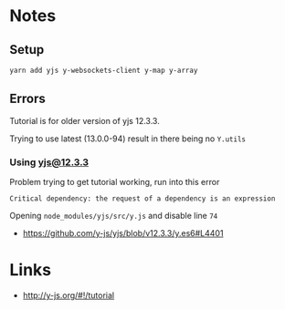 # Notes

## Setup

```sh
yarn add yjs y-websockets-client y-map y-array
```

## Errors

Tutorial is for older version of yjs 12.3.3.

Trying to use latest (13.0.0-94) result in there being no `Y.utils`


### Using yjs@12.3.3

Problem trying to get tutorial working, run into this error

```
Critical dependency: the request of a dependency is an expression
```

Opening `node_modules/yjs/src/y.js` and disable line `74`

- https://github.com/y-js/yjs/blob/v12.3.3/y.es6#L4401

# Links

- http://y-js.org/#!/tutorial
